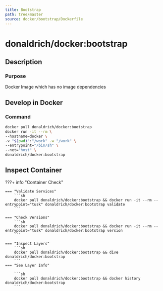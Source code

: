 ```yaml
---
title: Bootstrap
path: tree/master
source: docker/bootstrap/Dockerfile
---
```


# donaldrich/docker:bootstrap

## Description

### Purpose

Docker Image which has no image dependencies

## Develop in Docker

### Command

```sh
docker pull donaldrich/docker:bootstrap
docker run -it --rm \
--hostname=docker \
-v "$(pwd)":"/work" -w "/work" \
--entrypoint="/bin/sh" \
--net="host" \
donaldrich/docker:bootstrap
```

## Inspect Container

???+ info "Container Check"

    === "Validate Services"
        ```sh
        docker pull donaldrich/docker:bootstrap && docker run -it --rm --entrypoint="tusk" donaldrich/docker:bootstrap validate
        ```

    === "Check Versions"
        ```sh
        docker pull donaldrich/docker:bootstrap && docker run -it --rm --entrypoint="tusk" donaldrich/docker:bootstrap version
        ```

    === "Inspect Layers"
        ```sh
        docker pull donaldrich/docker:bootstrap && dive donaldrich/docker:bootstrap
        ```
    === "See Layer Info"

        ```sh
        docker pull donaldrich/docker:bootstrap && docker history donaldrich/docker:bootstrap
        ```
